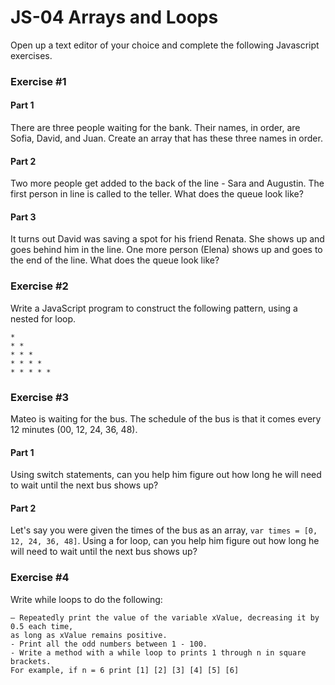 # JS-04 Arrays and Loops

Open up a text editor of your choice and complete the following Javascript exercises.

### Exercise #1

#### Part 1
There are three people waiting for the bank. Their names, in order, are Sofia, David, and Juan.
Create an array that has these three names in order.

#### Part 2

Two more people get added to the back of the line - Sara and Augustin.
The first person in line is called to the teller.
What does the queue look like?

#### Part 3

It turns out David was saving a spot for his friend Renata. She shows up and goes behind him in the line. One more person (Elena) shows up and goes to the end of the line.
What does the queue look like?

### Exercise #2

Write a JavaScript program to construct the following pattern, using a nested for loop.

```
*  
* *  
* * *  
* * * *  
* * * * *
```
### Exercise #3

Mateo is waiting for the bus.
The schedule of the bus is that it comes every 12 minutes (00, 12, 24, 36, 48). 

#### Part 1
Using switch statements, can you help him figure out how long he will need to wait until the next bus shows up?

#### Part 2
Let's say you were given the times of the bus as an array, `var times = [0, 12, 24, 36, 48]`.
Using a for loop, can you help him figure out how long he will need to wait until the next bus shows up?

### Exercise #4
Write while loops to do the following:
```
– Repeatedly print the value of the variable xValue, decreasing it by 0.5 each time,
as long as xValue remains positive.
- Print all the odd numbers between 1 - 100.
- Write a method with a while loop to prints 1 through n in square brackets. 
For example, if n = 6 print [1] [2] [3] [4] [5] [6]
```

